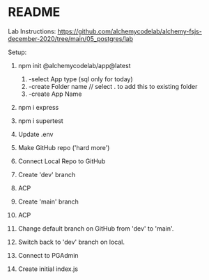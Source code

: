 # README

Lab Instructions:
https://github.com/alchemycodelab/alchemy-fsjs-december-2020/tree/main/05_postgres/lab


Setup:
1. npm init @alchemycodelab/app@latest
    1. -select App type (sql only for today)
    1. -create Folder name // select . to add this to existing folder
    1. -create App Name

1. npm i express
1. npm i supertest
1. Update .env
1. Make GitHub repo ('hard more')
1. Connect Local Repo to GitHub
1. Create 'dev' branch
1. ACP
1. Create 'main' branch
1. ACP
1. Change default branch on GitHub from 'dev' to 'main'.
1. Switch back to 'dev' branch on local.
1. Connect to PGAdmin
1. Create initial index.js
